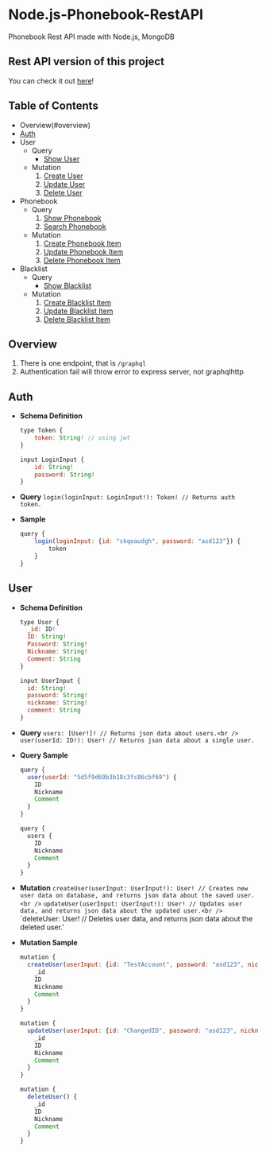# Node.js-Phonebook-RestAPI
Phonebook Rest API made with Node.js, MongoDB

## Rest API version of this project
You can check it out [here](https://github.com/skqoaudgh/Node.js-Phonebook-RestAPI)!

## Table of Contents
* Overview(#overview)
* [Auth](#auth)
* User
  * Query
    * [Show User](#show-user)
  * Mutation
    1. [Create User](#create-user)
    2. [Update User](#update-user)
    3. [Delete User](#delete-user)
* Phonebook
  * Query
    1. [Show Phonebook](#show-phonebook)
    2. [Search Phonebook](#search-phonebook)
  * Mutation
    1. [Create Phonebook Item](#create-phonebook-item)
    2. [Update Phonebook Item](#update-phonebook-item)
    3. [Delete Phonebook Item](#delete-phonebook-item)
* Blacklist
  * Query
    * [Show Blacklist](#show-blacklist)
  * Mutation
    1. [Create Blacklist Item](#create-blacklist-item)
    2. [Update Blacklist Item](#update-blacklist-item)
    3. [Delete Blacklist Item](#delete-blacklist-item)

## Overview
1. There is one endpoint, that is ```/graphql```
2. Authentication fail will throw error to express server, not graphqlhttp


## Auth

* **Schema Definition**
  ```javascript
  type Token {
      token: String! // using jwt
  }
  
  input LoginInput {
      id: String!
      password: String!
  }
  ```
  
* **Query**
  `login(loginInput: LoginInput!): Token! // Returns auth token.` 
  
* **Sample**
  ```javascript
  query {
      login(loginInput: {id: "skqoaudgh", password: "asd123"}) {
          token
      }
  }
  ```

## User

* **Schema Definition**
  ```javascript
  type User {
    _id: ID!
    ID: String!
    Password: String!
    Nickname: String!
    Comment: String
  }

  input UserInput {
    id: String!
    password: String!
    nickname: String!
    comment: String
  }
  ```
  
* **Query**
  `users: [User!]! // Returns json data about users.<br />`
  `user(userId: ID!): User! // Returns json data about a single user.`
  
* **Query Sample**
  ```javascript
  query {
    user(userId: "5d5f9d69b3b18c3fc86cbf69") {
      ID
      Nickname
      Comment
    }
  }
  
  query {
    users {
      ID
      Nickname
      Comment
    }
  }
  ```
  
* **Mutation**
  `createUser(userInput: UserInput!): User! // Creates new user data on database, and returns json data about the saved user.<br />`
  `updateUser(userInput: UserInput!): User! // Updates user data, and returns json data about the updated user.<br />`
  `deleteUser: User! // Deletes user data, and returns json data about the deleted user.'
  
* **Mutation Sample**
  ```javascript
  mutation {
    createUser(userInput: {id: "TestAccount", password: "asd123", nickname: "TestAccount", comment: "hello~"}) {
      _id
      ID
      Nickname
      Comment
    }
  }
  
  mutation {
    updateUser(userInput: {id: "ChangedID", password: "asd123", nickname: "ChangedNickname"}) {
      _id
      ID
      Nickname
      Comment
    }
  }
  
  mutation {
    deleteUser() {
      _id
      ID
      Nickname
      Comment
    }
  }
  ```
